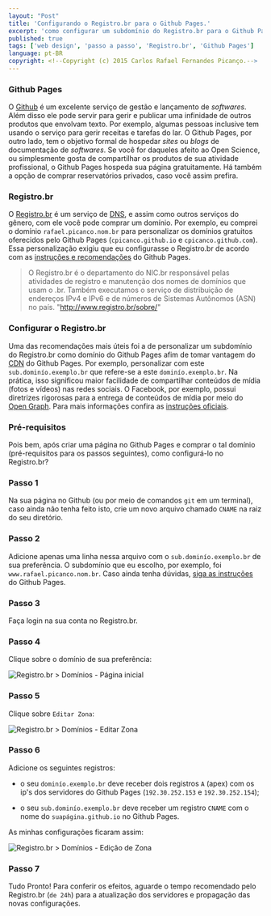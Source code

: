 ```yaml
---
layout: "Post"
title: 'Configurando o Registro.br para o Github Pages.'
excerpt: 'como configurar um subdomínio do Registro.br para o Github Pages'
published: true
tags: ['web design', 'passo a passo', 'Registro.br', 'Github Pages']
language: pt-BR
copyright: <!--Copyright (c) 2015 Carlos Rafael Fernandes Picanço.-->
---
```


### Github Pages

O [Github](http://github.com) é um excelente serviço de gestão e lançamento de *softwares*. Além disso ele pode servir para gerir e publicar uma infinidade de outros produtos que envolvam texto. Por exemplo, algumas pessoas inclusive tem usando o serviço para gerir receitas e tarefas do lar. O Github Pages, por outro lado, tem o objetivo formal de hospedar *sites* ou *blogs* de documentação de *softwares*. Se você for daqueles afeito ao Open Science, ou simplesmente gosta de compartilhar os produtos de sua atividade profissional, o Github Pages hospeda sua página gratuitamente. Há também a opção de comprar reservatórios privados, caso você assim prefira.

### Registro.br

O [Registro.br](http://www.registro.br/) é um serviço de [DNS](http://pt.wikipedia.org/wiki/Domain_Name_System), e assim como outros serviços do gênero, com ele você pode comprar um domínio. Por exemplo, eu comprei o domínio `rafael.picanco.nom.br` para personalizar os domínios gratuitos oferecidos pelo Github Pages (`cpicanco.github.io` e `cpicanco.github.com`). Essa personalização exigiu que eu configurasse o Registro.br de acordo com as [instruções e recomendações](https://help.github.com/articles/setting-up-a-custom-domain-with-github-pages/) do Github Pages.

> O Registro.br é o departamento do NIC.br responsável pelas atividades de registro e manutenção dos nomes de domínios que usam o .br. Também executamos o serviço de distribuição de endereços IPv4 e IPv6 e de números de Sistemas Autônomos (ASN) no país. "http://www.registro.br/sobre/"


### Configurar o Registro.br

Uma das recomendações mais úteis foi a de personalizar um subdomínio do Registro.br como domínio do Github Pages afim de tomar vantagem do [CDN](http://pt.wikipedia.org/wiki/Content_Delivery_Network) do Github Pages. Por exemplo, personalizar com este `sub.dominío.exemplo.br` que refere-se a este `dominío.exemplo.br`. Na prática, isso significou maior facilidade de compartilhar conteúdos de mídia (fotos e vídeos) nas redes sociais. O Facebook, por exemplo, possui diretrizes rigorosas para a entrega de conteúdos de mídia por meio do [Open Graph](https://developers.facebook.com/docs/sharing/opengraph). Para mais informações confira as [instruções oficiais](https://help.github.com/articles/about-custom-domains-for-github-pages-sites/).

### Pré-requisitos

Pois bem, após criar uma página no Github Pages e comprar o tal domínio (pré-requisitos para os passos seguintes), como configurá-lo no Registro.br?

### Passo 1

Na sua página no Github (ou por meio de comandos `git` em um terminal), caso ainda não tenha feito isto, crie um novo arquivo chamado `CNAME` na raiz do seu diretório.

### Passo 2

Adicione apenas uma linha nessa arquivo com o `sub.dominío.exemplo.br` de sua preferência. O subdomínio que eu escolho, por exemplo, foi `www.rafael.picanco.nom.br`. Caso ainda tenha dúvidas, [siga as instruções](https://help.github.com/articles/adding-a-cname-file-to-your-repository/) do Github Pages.

### Passo 3

Faça login na sua conta no Registro.br.

### Passo 4

Clique sobre o domínio de sua preferência:
<p><img class="img-responsive center-block" src="../../../media/blog/registro-br-dominios-pagina-inicial.png" alt="Registro.br > Domínios - Página inicial" /></p>

### Passo 5

Clique sobre `Editar Zona`:
<p><img class="img-responsive center-block" src="../../../media/blog/registro-br-dominios-editar-zona.png" alt="Registro.br > Domínios - Editar Zona" /></p>

### Passo 6

Adicione os seguintes registros:

- o seu `dominío.exemplo.br` deve receber dois registros `A` (apex) com os ip's dos servidores do Github Pages (`192.30.252.153` e `192.30.252.154`);

- o seu `sub.dominío.exemplo.br` deve receber um registro `CNAME` com o nome do `suapágina.github.io` no Github Pages.

As minhas configurações ficaram assim:
<p><img class="img-responsive center-block" src="../../../media/blog/registro-br-dominios-edicao-de-zona.png" alt="Registro.br > Domínios - Edição de Zona" /></p>

### Passo 7

Tudo Pronto! Para conferir os efeitos, aguarde o tempo recomendado pelo Registro.br (`de 24h`) para a atualização dos servidores e propagação das novas configurações.